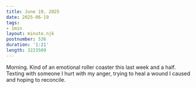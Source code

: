 ```yaml
---
title: June 19, 2025
date: 2025-06-19
tags:
- 1min
layout: minute.njk
postnumber: 536
duration: '1:21'
length: 3223509
---
```

Morning. Kind of an emotional roller coaster this last week and a half. Texting with someone I hurt with my anger, trying to heal a wound I caused and hoping to reconcile. 

